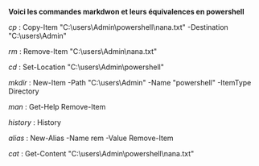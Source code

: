**Voici les commandes markdwon et leurs équivalences en powershell**


_cp_ : Copy-Item "C:\users\Admin\powershell\nana.txt" -Destination "C:\users\Admin\"

_rm_ : Remove-Item "C:\users\Admin\nana.txt"

_cd_ : Set-Location "C:\users\Admin\powershell"

_mkdir_ : New-Item -Path "C:\users\Admin\" -Name "powershell" -ItemType Directory

_man_ : Get-Help Remove-Item

_history_ : History

_alias_ : New-Alias -Name rem -Value Remove-Item

_cat_ : Get-Content "C:\users\Admin\powershell\nana.txt"
